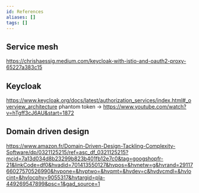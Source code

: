 ```yaml
---
id: References
aliases: []
tags: []
---
```


## Service mesh
https://chrishaessig.medium.com/keycloak-with-istio-and-oauth2-proxy-65227a383c15
## Keycloak
https://www.keycloak.org/docs/latest/authorization_services/index.html#_overview_architecture
phantom token -> https://www.youtube.com/watch?v=hTgff3cJ6AU&start=1872
## Domain driven design
https://www.amazon.fr/Domain-Driven-Design-Tackling-Complexity-Software/dp/0321125215/ref=asc_df_0321125215?mcid=7a13d034d8b23299b823b401fb12e7c0&tag=googshopfr-21&linkCode=df0&hvadid=701413550127&hvpos=&hvnetw=g&hvrand=2911766027570526990&hvpone=&hvptwo=&hvqmt=&hvdev=c&hvdvcmdl=&hvlocint=&hvlocphy=9055317&hvtargid=pla-449269547899&psc=1&gad_source=1
